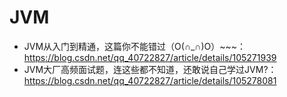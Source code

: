 # JVM

* JVM从入门到精通，这篇你不能错过（O(∩_∩)O）~~~：https://blog.csdn.net/qq_40722827/article/details/105271939
* JVM大厂高频面试题，连这些都不知道，还敢说自己学过JVM?：https://blog.csdn.net/qq_40722827/article/details/105278081
